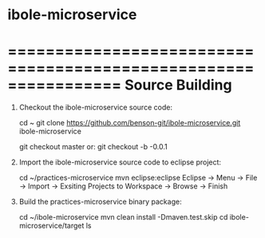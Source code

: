 # ibole-microservice


================================================================
Source Building
================================================================

1. Checkout the ibole-microservice source code:

    cd ~
    git clone https://github.com/benson-git/ibole-microservice.git ibole-microservice

    git checkout master
    or: git checkout -b -0.0.1

2. Import the ibole-microservice source code to eclipse project:

    cd ~/practices-microservice
    mvn eclipse:eclipse
    Eclipse -> Menu -> File -> Import -> Exsiting Projects to Workspace -> Browse -> Finish

3. Build the practices-microservice binary package:

    cd ~/ibole-microservice
    mvn clean install -Dmaven.test.skip
    cd ibole-microservice/target
    ls
